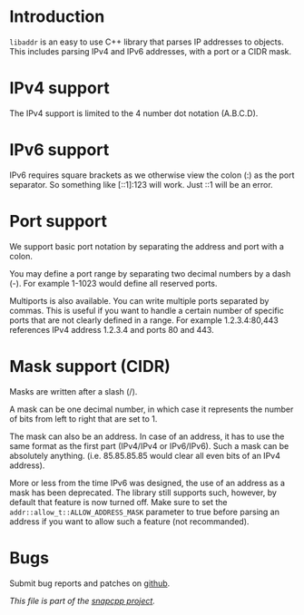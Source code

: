 
Introduction
============

`libaddr` is an easy to use C++ library that parses IP addresses to objects.
This includes parsing IPv4 and IPv6 addresses, with a port or a CIDR mask.


IPv4 support
============

The IPv4 support is limited to the 4 number dot notation (A.B.C.D).


IPv6 support
============

IPv6 requires square brackets as we otherwise view the colon (:) as
the port separator. So something like [::1]:123 will work. Just ::1
will be an error.


Port support
============

We support basic port notation by separating the address and port with
a colon.

You may define a port range by separating two decimal numbers by a dash (-).
For example 1-1023 would define all reserved ports.

Multiports is also available. You can write multiple ports separated by
commas. This is useful if you want to handle a certain number of specific
ports that are not clearly defined in a range. For example 1.2.3.4:80,443
references IPv4 address 1.2.3.4 and ports 80 and 443.


Mask support (CIDR)
===================

Masks are written after a slash (/).

A mask can be one decimal number, in which case it represents the number
of bits from left to right that are set to 1.

The mask can also be an address. In case of an address, it has to use the
same format as the first part (IPv4/IPv4 or IPv6/IPv6). Such a mask can
be absolutely anything. (i.e. 85.85.85.85 would clear all even bits of
an IPv4 address).

More or less from the time IPv6 was designed, the use of an address as
a mask has been deprecated. The library still supports such, however, by
default that feature is now turned off. Make sure to set the
`addr::allow_t::ALLOW_ADDRESS_MASK` parameter to true before parsing an
address if you want to allow such a feature (not recommanded).


Bugs
====

Submit bug reports and patches on
[github](https://github.com/m2osw/libaddr/issues).


_This file is part of the [snapcpp project](https://snapwebsites.org/)._
